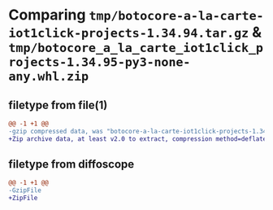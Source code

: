 # Comparing `tmp/botocore-a-la-carte-iot1click-projects-1.34.94.tar.gz` & `tmp/botocore_a_la_carte_iot1click_projects-1.34.95-py3-none-any.whl.zip`

## filetype from file(1)

```diff
@@ -1 +1 @@
-gzip compressed data, was "botocore-a-la-carte-iot1click-projects-1.34.94.tar", last modified: Tue Apr 30 01:01:27 2024, max compression
+Zip archive data, at least v2.0 to extract, compression method=deflate
```

## filetype from diffoscope

```diff
@@ -1 +1 @@
-GzipFile
+ZipFile
```

